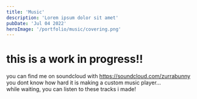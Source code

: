 ```yaml
---
title: 'Music'
description: 'Lorem ipsum dolor sit amet'
pubDate: 'Jul 04 2022'
heroImage: '/portfolio/music/covering.png'
---
```

# this is a work in progress!!
you can find me on soundcloud with https://soundcloud.com/zurrabunny<br>
you dont know how hard it is making a custom music player...<br>
while waiting, you can listen to these tracks i made!

<html lang="en">
<head>
  <meta charset="UTF-8">
  <meta name="viewport" content="width=device-width, initial-scale=1.0">
  <title>Music Player Example</title>
  <link rel="stylesheet" href="/src/components/MusicPlayer.css">
</head>
<body>

  <!-- Music Player Instances -->
  <div id="music-player-1"></div><br>
  <div id="music-player-2"></div><br>
  <div id="music-player-3"></div><br>
  <div id="music-player-4"></div><br>
  <div id="music-player-5"></div><br>
  <div id="music-player-6"></div><br>
  <div id="music-player-7"></div><br>
  

  <script type="module" src="/src/components/MusicPlayer.js"></script>
  <script type="module">
    import { MusicPlayer } from '/src/components/MusicPlayer.js';

    // Initialize multiple instances of the MusicPlayer
    document.addEventListener('DOMContentLoaded', () => {
      new MusicPlayer('music-player-1', {
        audioSrc: '/portfolio/music/starstruck.mp3',
        discSrc: '/portfolio/music/disc.png',
        title: 'Starstruck',
      });

      new MusicPlayer('music-player-2', {
        audioSrc: '/portfolio/music/Halcyon.ogg',
        discSrc: '/portfolio/music/disc.png',
        title: 'Halcyon',
      });

      new MusicPlayer('music-player-3', {
        audioSrc: '/portfolio/music/Scav.ogg',
        discSrc: '/portfolio/music/disc.png',
        title: 'Scav',
      });
	  
	  new MusicPlayer('music-player-4', {
        audioSrc: '/portfolio/music/wukong.mp3',
        discSrc: '/portfolio/music/disc.png',
        title: 'Journey to the West',
      });
	  
	  new MusicPlayer('music-player-5', {
        audioSrc: '/portfolio/music/chipdate.mp3',
        discSrc: '/portfolio/music/disc.png',
        title: 'Silly Date',
      });
	  
	  new MusicPlayer('music-player-6', {
        audioSrc: '/portfolio/music/shortsandshores.mp3',
        discSrc: '/portfolio/music/disc.png',
        title: 'Shorts and Shores',
      });
	  
	  new MusicPlayer('music-player-7', {
        audioSrc: '/portfolio/music/unholyseranata.ogg',
        discSrc: '/portfolio/music/disc.png',
        title: 'Unholy Serenata',
      });
    });
  </script>
</body>
</html>

<style>
    /* Center the music players horizontally */
    .player-wrapper {
      display: flex;
      flex-direction: column;
      align-items: center; /* Centers horizontally */
      gap: 20px; /* Adds space between players */
      margin-top: 50px; /* Add top margin to center vertically */
    }
  </style>
